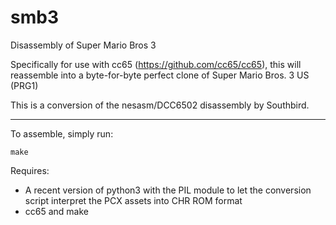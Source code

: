 # smb3
Disassembly of Super Mario Bros 3

Specifically for use with cc65 (https://github.com/cc65/cc65), this will reassemble into a byte-for-byte perfect clone of Super Mario Bros. 3 US (PRG1)

This is a conversion of the nesasm/DCC6502 disassembly by Southbird.

-------------

To assemble, simply run:

`make`

Requires:
* A recent version of python3 with the PIL module to let the conversion script interpret the PCX assets into CHR ROM format
* cc65 and make